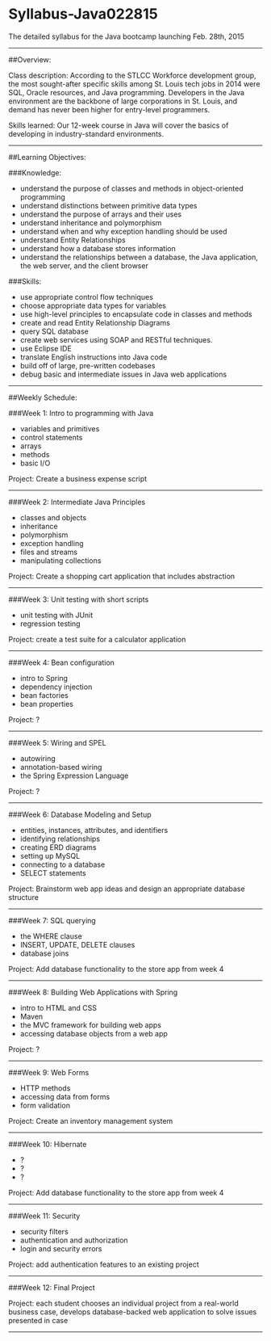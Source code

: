 # Syllabus-Java022815
The detailed syllabus for the Java bootcamp launching Feb. 28th, 2015
		
-----------------------------------------------------------------------------------------------------

##Overview: 

Class description: According to the STLCC Workforce development group, the most sought-after specific skills among St. Louis tech jobs in 2014 were SQL, Oracle resources, and Java programming. Developers in the Java environment are the backbone of large corporations in St. Louis, and demand has never been higher for entry-level programmers.

Skills learned: Our 12-week course in Java will cover the basics of developing in industry-standard environments.


-----------------------------------------------------------------------------------------------------

##Learning Objectives: 

###Knowledge:
* understand the purpose of classes and methods in object-oriented programming
* understand distinctions between primitive data types
* understand the purpose of arrays and their uses
* understand inheritance and polymorphism
* understand when and why exception handling should be used
* understand Entity Relationships
* understand how a database stores information
* understand the relationships between a database, the Java application, the web server, and the client browser

###Skills:
* use appropriate control flow techniques
* choose appropriate data types for variables
* use high-level principles to encapsulate code in classes and methods
* create and read Entity Relationship Diagrams
* query SQL database
* create web services using SOAP and RESTful techniques.
* use Eclipse IDE
* translate English instructions into Java code
* build off of large, pre-written codebases
* debug basic and intermediate issues in Java web applications



-----------------------------------------------------------------------------------------------------

##Weekly Schedule: 

###Week 1:  Intro to programming with Java
+ variables and primitives
+ control statements
+ arrays
+ methods
+ basic I/O

Project: Create a business expense script

----------------------------------------------------


###Week 2: Intermediate Java Principles
+ classes and objects
+ inheritance
+ polymorphism
+ exception handling
+ files and streams
+ manipulating collections

Project: Create a shopping cart application that includes abstraction

----------------------------------------------------


###Week 3: Unit testing with short scripts
+ unit testing with JUnit
+ regression testing

Project: create a test suite for a calculator application

----------------------------------------------------


###Week 4: Bean configuration
+ intro to Spring
+ dependency injection
+ bean factories
+ bean properties

Project: ?

----------------------------------------------------


###Week 5:  Wiring and SPEL
+ autowiring
+ annotation-based wiring
+ the Spring Expression Language

Project: ?

---------------------------------------------------- 


###Week 6: Database Modeling and Setup
+ entities, instances, attributes, and identifiers
+ identifying relationships
+ creating ERD diagrams
+ setting up MySQL
+ connecting to a database
+ SELECT statements

Project: Brainstorm web app ideas and design an appropriate database structure

----------------------------------------------------


###Week 7: SQL querying
+ the WHERE clause
+ INSERT, UPDATE, DELETE clauses
+ database joins

Project: Add database functionality to the store app from week 4

----------------------------------------------------


###Week 8: Building Web Applications with Spring
+ intro to HTML and CSS
+ Maven
+ the MVC framework for building web apps
+ accessing database objects from a web app

Project: ?

----------------------------------------------------


###Week 9: Web Forms
+ HTTP methods
+ accessing data from forms
+ form validation

Project: Create an inventory management system

----------------------------------------------------


###Week 10: Hibernate
+ ?
+ ?
+ ?

Project: Add database functionality to the store app from week 4

--------------------------------------------------


###Week 11: Security
+ security filters
+ authentication and authorization
+ login and security errors

Project: add authentication features to an existing project

-----------------------------------------------------------------------------------------------------


###Week 12: Final Project

Project: each student chooses an individual project from a real-world business case, develops database-backed web application to solve issues presented in case

--------------------------------------------------------------------------------

